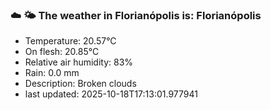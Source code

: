 ### ☁️ 🌤️  The weather in Florianópolis is: Florianópolis

- Temperature: 20.57°C
- On flesh: 20.85°C
- Relative air humidity: 83%
- Rain: 0.0 mm
- Description: Broken clouds
- last updated: 2025-10-18T17:13:01.977941

